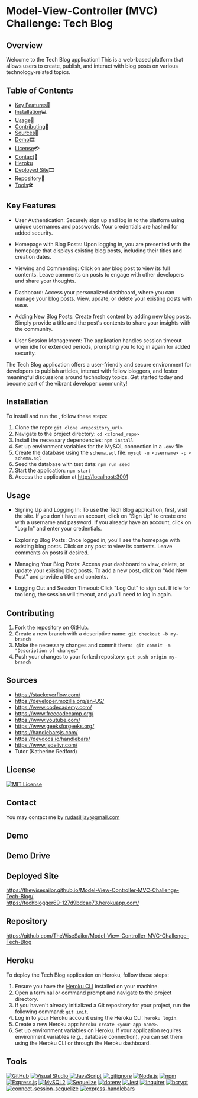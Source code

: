 # Model-View-Controller (MVC) Challenge: Tech Blog

## Overview

Welcome to the Tech Blog application! This is a web-based platform that allows users to create, publish, and interact with blog posts on various technology-related topics.

## Table of Contents

- [Key Features](#key-features)🔑
- [Installation](#installation)💻
- [Usage](#usage)📲
- [Contributing](#contributing)📜
- [Sources](#sources)🔎
- [Demo](#demo)🎞
- [License](#license)💳
- [Contact](#contact)📩
- [Heroku](#heroku)
- [Deployed Site](#deployed-site)🎞
- [Repository](#repository)📂
- [Tools](#tools)🛠

## Key Features <a name="key-features"></a>

- User Authentication: Securely sign up and log in to the platform using unique usernames and passwords. Your credentials are hashed for added security.

- Homepage with Blog Posts: Upon logging in, you are presented with the homepage that displays existing blog posts, including their titles and creation dates.

- Viewing and Commenting: Click on any blog post to view its full contents. Leave comments on posts to engage with other developers and share your thoughts.

- Dashboard: Access your personalized dashboard, where you can manage your blog posts. View, update, or delete your existing posts with ease.

- Adding New Blog Posts: Create fresh content by adding new blog posts. Simply provide a title and the post's contents to share your insights with the community.

- User Session Management: The application handles session timeout when idle for extended periods, prompting you to log in again for added security.

The Tech Blog application offers a user-friendly and secure environment for developers to publish articles, interact with fellow bloggers, and foster meaningful discussions around technology topics. Get started today and become part of the vibrant developer community!

## Installation <a name="installation"></a>

To install and run the , follow these steps: <br>

1. Clone the repo: `git clone <repository_url>`
2. Navigate to the project directory: `cd <cloned_repo>`
3. Install the necessary dependencies: `npm install`
4. Set up environment variables for the MySQL connection in a `.env` file
5. Create the database using the `schema.sql` file: `mysql -u <username> -p < schema.sql`
6. Seed the database with test data: `npm run seed`
7. Start the application: `npm start`
8. Access the application at [http://localhost:3001](http://localhost:3001)

## Usage <a name="usage"></a>

- Signing Up and Logging In: To use the Tech Blog application, first, visit the site. If you don't have an account, click on "Sign Up" to create one with a username and password. If you already have an account, click on "Log In" and enter your credentials.

- Exploring Blog Posts: Once logged in, you'll see the homepage with existing blog posts. Click on any post to view its contents. Leave comments on posts if desired.

- Managing Your Blog Posts: Access your dashboard to view, delete, or update your existing blog posts. To add a new post, click on "Add New Post" and provide a title and contents.

- Logging Out and Session Timeout: Click "Log Out" to sign out. If idle for too long, the session will timeout, and you'll need to log in again.

## Contributing <a name="contributing"></a>

1. Fork the repository on GitHub.
2. Create a new branch with a descriptive name: `git checkout -b my-branch`
3. Make the necessary changes and commit them: ` git commit -m "Description of changes"`
4. Push your changes to your forked repository: `git push origin my-branch`

## Sources<a name="sources"></a>

- https://stackoverflow.com/
- https://developer.mozilla.org/en-US/
- https://www.codecademy.com/
- https://www.freecodecamp.org/
- https://www.youtube.com/
- https://www.geeksforgeeks.org/
- https://handlebarsjs.com/
- https://devdocs.io/handlebars/
- https://www.jsdelivr.com/
- Tutor (Katherine Redford)

## License <a name="license"></a>

[![MIT License](https://img.shields.io/badge/License-MIT-yellow.svg)](https://opensource.org/licenses/MIT)

## Contact <a name="contact"></a>

You may contact me by rudasilljay@gmail.com

## Demo <a name="demo"></a>

## Demo Drive

## Deployed Site <a name="deployed-site"></a>

https://thewisesailor.github.io/Model-View-Controller-MVC-Challenge-Tech-Blog/ <br>
https://techblogger69-127d9bdcae73.herokuapp.com/

## Repository <a name="repository"></a>

https://github.com/TheWiseSailor/Model-View-Controller-MVC-Challenge-Tech-Blog

## Heroku<a name="heroku"></a>

To deploy the Tech Blog application on Heroku, follow these steps:

1. Ensure you have the [Heroku CLI](https://devcenter.heroku.com/articles/heroku-cli) installed on your machine.
2. Open a terminal or command prompt and navigate to the project directory.
3. If you haven't already initialized a Git repository for your project, run the following command: `git init`.
4. Log in to your Heroku account using the Heroku CLI: `heroku login`.
5. Create a new Heroku app: `heroku create <your-app-name>`.
6. Set up environment variables on Heroku. If your application requires environment variables (e.g., database connection), you can set them using the Heroku CLI or through the Heroku dashboard.

##

## Tools<a name="tools"></a>

[![GitHub](https://img.shields.io/badge/--181717?logo=github&logoColor=ffffff)](https://github.com/)
[![Visual Studio](https://badgen.net/badge/icon/visualstudio?icon=visualstudio&label)](https://visualstudio.microsoft.com)
[![JavaScript](https://badgen.net/badge/icon/javascript?icon=javascript&label)](https://www.javascript.com/)
[![.gitignore](https://badgen.net/badge/icon/git?icon=git&label)](https://git-scm.com/doc)
[![Node.js](https://badgen.net/badge/icon/nodejs?icon=nodejs&label)](https://nodejs.org/)
[![npm](https://badgen.net/badge/icon/npm?icon=npm&label)](https://npmjs.com/)
[![Express.js](https://badgen.net/badge/icon/express?icon=express&label)](https://expressjs.com/)
[![MySQL2](https://badgen.net/badge/icon/mysql2?icon=npm&label)](https://www.npmjs.com/package/mysql2)
[![Sequelize](https://badgen.net/badge/icon/sequelize?icon=sequelize&label)](https://sequelize.org/)
[![dotenv](https://badgen.net/badge/icon/dotenv?icon=npm&label)](https://www.npmjs.com/package/dotenv)
[![Jest](https://img.shields.io/badge/Jest-Test%20Coverage-green)](https://jestjs.io/)
[![Inquirer](https://img.shields.io/badge/Inquirer-8.2.4-blue)](https://github.com/SBoudrias/Inquirer.js)
[![bcrypt](https://badgen.net/badge/icon/bcrypt?icon=npm&label)](https://www.npmjs.com/package/bcrypt)
[![connect-session-sequelize](https://badgen.net/badge/icon/connect-session-sequelize?icon=npm&label)](https://www.npmjs.com/package/connect-session-sequelize)
[![express-handlebars](https://badgen.net/badge/icon/express-handlebars?icon=npm&label)](https://www.npmjs.com/package/express-handlebars)
